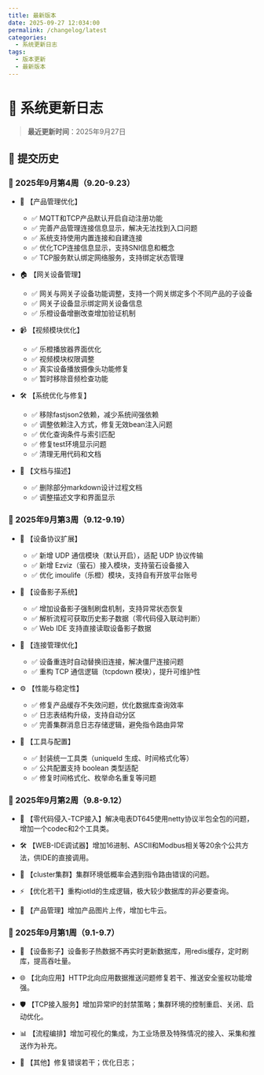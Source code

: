 ```yaml
---
title: 最新版本
date: 2025-09-27 12:034:00
permalink: /changelog/latest
categories:
  - 系统更新日志
tags:
  - 版本更新
  - 最新版本
---
```


# 📝 系统更新日志

> **最近更新时间**：2025年9月27日

## 🚀 提交历史



### 📅 2025年9月第4周（9.20-9.23）

- 🔧 【产品管理优化】
    - ✅ MQTT和TCP产品默认开启自动注册功能
    - ✅ 完善产品管理连接信息显示，解决无法找到入口问题
    - ✅ 系统支持使用内置连接和自建连接
    - ✅ 优化TCP连接信息显示，支持SNI信息和概念
    - ✅ TCP服务默认绑定网络服务，支持绑定状态管理

- 🏠 【网关设备管理】
    - ✅ 网关与网关子设备功能调整，支持一个网关绑定多个不同产品的子设备
    - ✅ 网关子设备显示绑定网关设备信息
    - ✅ 乐橙设备增删改查增加验证机制

- 📹 【视频模块优化】
    - ✅ 乐橙播放器界面优化
    - ✅ 视频模块权限调整
    - ✅ 真实设备播放摄像头功能修复
    - ✅ 暂时移除音频检查功能

- 🛠️ 【系统优化与修复】
    - ✅ 移除fastjson2依赖，减少系统间强依赖
    - ✅ 调整依赖注入方式，修复无效bean注入问题
    - ✅ 优化查询条件与索引匹配
    - ✅ 修复test环境显示问题
    - ✅ 清理无用代码和文档

- 📝 【文档与描述】
    - ✅ 删除部分markdown设计过程文档
    - ✅ 调整描述文字和界面显示

### 📅 2025年9月第3周（9.12-9.19）

- 🧩 【设备协议扩展】
    - ✅ 新增 UDP 通信模块（默认开启），适配 UDP 协议传输
    - ✅ 新增 Ezviz（萤石）接入模块，支持萤石设备接入
    - ✅ 优化 imoulife（乐橙）模块，支持自有开放平台账号

- 🧠 【设备影子系统】
    - ✅ 增加设备影子强制刷盘机制，支持异常状态恢复
    - ✅ 解析流程可获取历史影子数据（零代码侵入联动判断）
    - ✅ Web IDE 支持直接读取设备影子数据

- 🔌 【连接管理优化】
    - ✅ 设备重连时自动替换旧连接，解决僵尸连接问题
    - ✅ 重构 TCP 通信逻辑（tcpdown 模块），提升可维护性

- ⚙️ 【性能与稳定性】
    - ✅ 修复产品缓存不失效问题，优化数据库查询效率
    - ✅ 日志表结构升级，支持自动分区
    - ✅ 完善集群消息日志存储逻辑，避免指令路由异常

- 🧰 【工具与配置】
    - ✅ 封装统一工具类（uniqueId 生成、时间格式化等）
    - ✅ 公共配置支持 boolean 类型适配
    - ✅ 修复时间格式化、枚举命名重复等问题

### 📅 2025年9月第2周（9.8-9.12）

- 🔧 【零代码侵入-TCP接入】解决电表DT645使用netty协议半包全包的问题，增加一个codec和2个工具类。

- 🛠️ 【WEB-IDE调试器】增加16进制、ASCII和Modbus相关等20余个公共方法，供IDE的直接调用。

- 🔄 【cluster集群】集群环境低概率会遇到指令路由错误的问题。

- ⚡ 【优化若干】重构iotId的生成逻辑，极大较少数据库的非必要查询。

- 📸 【产品管理】增加产品图片上传，增加七牛云。

### 📅 2025年9月第1周（9.1-9.7）

- 🚀 【设备影子】设备影子热数据不再实时更新数据库，用redis缓存，定时刷库，提高吞吐量。

- 🌐 【北向应用】HTTP北向应用数据推送问题修复若干、推送安全鉴权功能增强。

- 🛡️ 【TCP接入服务】增加异常IP的封禁策略；集群环境的控制重启、关闭、启动优化。

- 📊 【流程编排】增加可视化的集成，为工业场景及特殊情况的接入、采集和推送作为补充。

- 🔧 【其他】修复错误若干；优化日志；

